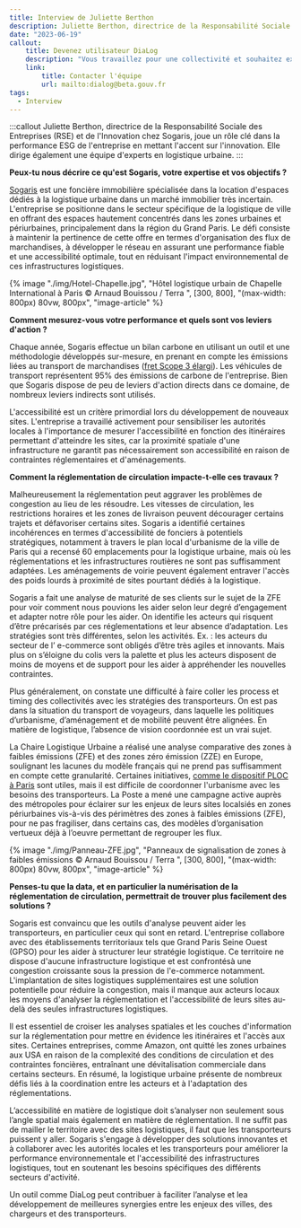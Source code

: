 ```yaml
---
title: Interview de Juliette Berthon
description: Juliette Berthon, directrice de la Responsabilité Sociale des Entreprises (RSE) et de l'Innovation chez Sogaris, nous parle d'innovation, de réglementation routière et de logistique.
date: "2023-06-19"
callout:
    title: Devenez utilisateur DiaLog
    description: "Vous travaillez pour une collectivité et souhaitez expérimenter DiaLog ? Vous souhaitez pouvoir utiliser les données DiaLog pour vos besoins opérationnels ou dans un service numérique tiers ? Envoyez-nous un mail et nous vous recontacterons au plus vite."
    link:
        title: Contacter l'équipe
        url: mailto:dialog@beta.gouv.fr
tags:
  - Interview
---
```

    
:::callout
Juliette Berthon, directrice de la Responsabilité Sociale des Entreprises (RSE) et de l'Innovation chez Sogaris, joue un rôle clé dans la performance ESG de l'entreprise en mettant l'accent sur l'innovation. Elle dirige également une équipe d'experts en logistique urbaine.
:::

<div class="contenu-article">

**Peux-tu nous décrire ce qu'est Sogaris, votre expertise et vos objectifs ?**

[Sogaris](https://www.sogaris.fr/) est une foncière immobilière spécialisée dans la location d'espaces dédiés à la logistique urbaine dans un marché immobilier très incertain. L'entreprise se positionne dans le secteur spécifique de la logistique de ville en offrant des espaces hautement concentrés dans les zones urbaines et périurbaines, principalement dans la région du Grand Paris. Le défi consiste à maintenir la pertinence de cette offre en termes d'organisation des flux de marchandises, à développer le réseau en assurant une performance fiable et une accessibilité optimale, tout en réduisant l'impact environnemental de ces infrastructures logistiques.

{% image "./img/Hotel-Chapelle.jpg", "Hôtel logistique urbain de Chapelle International à Paris © Arnaud Bouissou / Terra ", [300, 800], "(max-width: 800px) 80vw, 800px", "image-article" %}

**Comment mesurez-vous votre performance et quels sont vos leviers d'action ?**

Chaque année, Sogaris effectue un bilan carbone en utilisant un outil et une méthodologie développés sur-mesure, en prenant en compte les émissions liées au transport de marchandises ([fret Scope 3 élargi](https://www.ecologie.gouv.fr/sites/default/files/methodo_BEGES_decli_07.pdf)). Les véhicules de transport représentent 95% des émissions de carbone de l'entreprise. Bien que Sogaris dispose de peu de leviers d'action directs dans ce domaine, de nombreux leviers indirects sont utilisés.

L'accessibilité est un critère primordial lors du développement de nouveaux sites. L'entreprise a travaillé activement pour sensibiliser les autorités locales à l'importance de mesurer l'accessibilité en fonction des itinéraires permettant d'atteindre les sites, car la proximité spatiale d'une infrastructure ne garantit pas nécessairement son accessibilité en raison de contraintes réglementaires et d'aménagements.

**Comment la réglementation de circulation impacte-t-elle ces travaux ?**

Malheureusement la réglementation peut aggraver les problèmes de congestion au lieu de les résoudre. Les vitesses de circulation, les restrictions horaires et les zones de livraison peuvent décourager certains trajets et défavoriser certains sites. Sogaris a identifié certaines incohérences en termes d'accessibilité de fonciers à potentiels stratégiques, notamment à travers le plan local d'urbanisme de la ville de Paris qui a recensé 60 emplacements pour la logistique urbaine, mais où les réglementations et les infrastructures routières ne sont pas suffisamment adaptées. Les aménagements de voirie peuvent également entraver l'accès des poids lourds à proximité de sites pourtant dédiés à la logistique.

Sogaris a fait une analyse de maturité de ses clients sur le sujet de la ZFE pour voir comment nous pouvions les aider selon leur degré d’engagement et adapter notre rôle pour les aider. On identifie les acteurs qui risquent d’être précarisés par ces réglementations et leur absence d’adaptation. Les stratégies sont très différentes, selon les activités. Ex. : les acteurs du secteur de l’ e-commerce sont obligés d’être très agiles et innovants. Mais plus on s’éloigne du colis vers la palette et plus les acteurs disposent de moins de moyens et de support pour les aider à appréhender les nouvelles contraintes.

Plus généralement, on constate une difficulté à faire coller les process et timing des collectivités avec les stratégies des transporteurs. On est pas dans la situation du transport de voyageurs, dans laquelle les politiques d’urbanisme, d’aménagement et de mobilité peuvent être alignées. En matière de logistique, l’absence de vision coordonnée est un vrai sujet.

La Chaire Logistique Urbaine a réalisé une analyse comparative des zones à faibles émissions (ZFE) et des zones zéro émission (ZZE) en Europe, soulignant les lacunes du modèle français qui ne prend pas suffisamment en compte cette granularité. Certaines initiatives, [comme le dispositif PLOC à Paris](https://www.apur.org/fr/nos-travaux/espaces-logistique-urbaine-integres-projets-immobiliers) sont utiles, mais il est difficile de coordonner l'urbanisme avec les besoins des transporteurs. La Poste a mené une campagne active auprès des métropoles pour éclairer sur les enjeux de leurs sites localsiés en zones périurbaines vis-à-vis des périmètres des zones à faibles émissions (ZFE), pour ne pas fragiliser, dans certains cas, des modèles d’organisation vertueux déjà à l’oeuvre permettant de regrouper les flux.

{% image "./img/Panneau-ZFE.jpg", "Panneaux de signalisation de zones à faibles émissions © Arnaud Bouissou / Terra ", [300, 800], "(max-width: 800px) 80vw, 800px", "image-article" %}

**Penses-tu que la data, et en particulier la numérisation de la réglementation de circulation, permettrait de trouver plus facilement des solutions ?**

Sogaris est convaincu que les outils d'analyse peuvent aider les transporteurs, en particulier ceux qui sont en retard. L'entreprise collabore avec des établissements territoriaux tels que Grand Paris Seine Ouest (GPSO) pour les aider à structurer leur stratégie logistique. Ce territoire ne dispose d'aucune infrastructure logistique et est confrontésà une congestion croissante sous la pression de l'e-commerce notamment. L'implantation de sites logistiques supplémentaires est une solution potentielle pour réduire la congestion, mais il manque aux acteurs locaux les moyens d'analyser la réglementation et l'accessibilité de leurs sites au-delà des seules infrastructures logistiques.

Il est essentiel de croiser les analyses spatiales et les couches d'information sur la réglementation pour mettre en évidence les itinéraires et l'accès aux sites. Certaines entreprises, comme Amazon, ont quitté les zones urbaines aux USA en raison de la complexité des conditions de circulation et des contraintes foncières, entraînant une dévitalisation commerciale dans certains secteurs.
En résumé, la logistique urbaine présente de nombreux défis liés à la coordination entre les acteurs et à l'adaptation des réglementations.

L’accessibilité en matière de logistique doit s’analyser non seulement sous l’angle spatial mais également en matière de réglementation. Il ne suffit pas de mailler le territoire avec des sites logistiques, il faut que les transporteurs puissent y aller.
Sogaris s'engage à développer des solutions innovantes et à collaborer avec les autorités locales et les transporteurs pour améliorer la performance environnementale et l'accessibilité des infrastructures logistiques, tout en soutenant les besoins spécifiques des différents secteurs d'activité.

Un outil comme DiaLog peut contribuer à faciliter l’analyse et lea développement de meilleures synergies entre les enjeux des villes, des chargeurs et des transporteurs.

</div>
